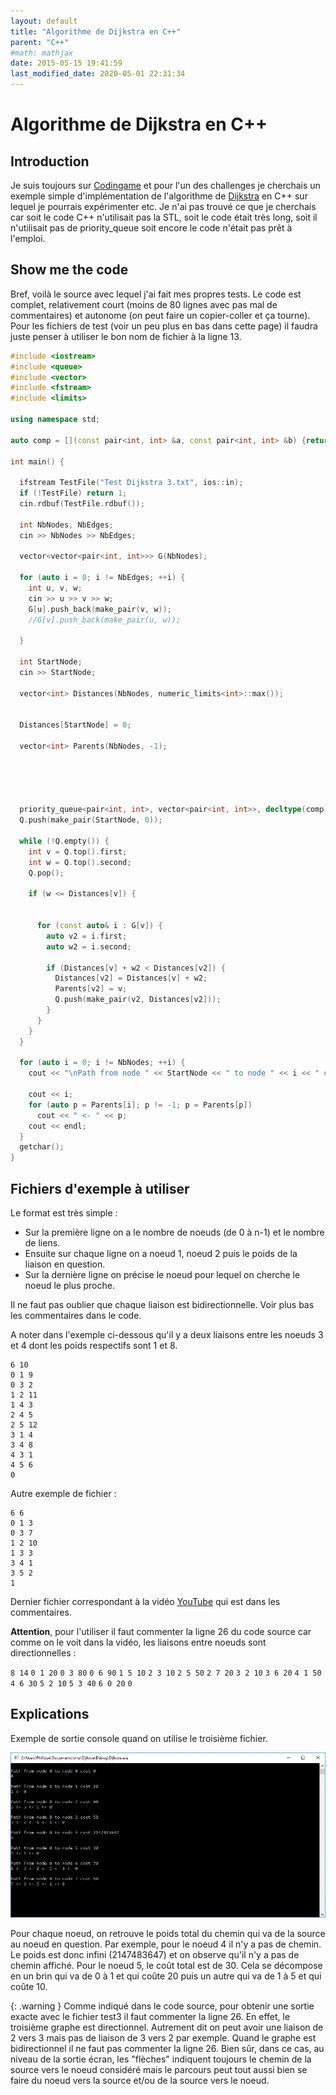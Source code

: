 ```yaml
---
layout: default
title: "Algorithme de Dijkstra en C++"
parent: "C++"
#math: mathjax
date: 2015-05-15 19:41:59
last_modified_date: 2020-05-01 22:31:34
---
```


# Algorithme de Dijkstra en C++

## Introduction

Je suis toujours sur [Codingame](https://www.codingame.com) et pour l'un des challenges je cherchais un exemple simple d'implémentation de l'algorithme de [Dijkstra](http://fr.wikipedia.org/wiki/Algorithme_de_Dijkstra) en C++ sur lequel je pourrais expérimenter etc. Je n'ai pas trouvé ce que je cherchais car soit le code C++ n'utilisait pas la STL, soit le code était très long, soit il n'utilisait pas de priority_queue soit encore le code n'était pas prêt à l'emploi.

## Show me the code

Bref, voilà le source avec lequel j'ai fait mes propres tests. Le code est complet, relativement court (moins de 80 lignes avec pas mal de commentaires) et autonome (on peut faire un copier-coller et ça tourne). Pour les fichiers de test (voir un peu plus en bas dans cette page) il faudra juste penser à utiliser le bon nom de fichier à la ligne 13.

```cpp
#include <iostream>
#include <queue>
#include <vector>
#include <fstream>
#include <limits>

using namespace std;

auto comp = [](const pair<int, int> &a, const pair<int, int> &b) {return a.second > b.second; };

int main() {

  ifstream TestFile("Test Dijkstra 3.txt", ios::in);                            // open the test file
  if (!TestFile) return 1;
  cin.rdbuf(TestFile.rdbuf());

  int NbNodes, NbEdges;
  cin >> NbNodes >> NbEdges;

  vector<vector<pair<int, int>>> G(NbNodes);                                    // The graph is a vector with NbNodes nodes.
                                                                                // Each node is connected to others nodes via weighted edges. This information is stored in a vector of pair
  for (auto i = 0; i != NbEdges; ++i) {
    int u, v, w;
    cin >> u >> v >> w;
    G[u].push_back(make_pair(v, w));                                            // Each pair contains : first=index of the node connected to u, second=weight/distance/codst of the path from v to u
    //G[v].push_back(make_pair(u, w));                                          // Comment this line if the graph use directed edges.
                                                                                // With undirected edges, create link from v to u and u to v. Both with weight w
  }

  int StartNode;
  cin >> StartNode;

  vector<int> Distances(NbNodes, numeric_limits<int>::max());                   // Distances is a vector of NbNodes cells. All cells are initialized with max()
                                                                                // Distances[i] is the distance from StartNode to node whose index is i

  Distances[StartNode] = 0;                                                     // Distance to StartNode is initialized to 0

  vector<int> Parents(NbNodes, -1);                                             // Parents is a vector of NbNodes cells. All cells are initialized with -1

                                                                                // Priority queue storing pairs and using a specific comparator function
                                                                                // Because of the comparator we need to specify the 3 parameters
                                                                                // The comparator make sure that the closest node is always on top of the queue
                                                                                // Each pair is made of : index of the node and the distance to StartNode
  priority_queue<pair<int, int>, vector<pair<int, int>>, decltype(comp)> Q(comp);
  Q.push(make_pair(StartNode, 0));                                              // Initialize the priority queue with StartNode

  while (!Q.empty()) {                                                          // Dijkstra
    int v = Q.top().first;                                                      // get the index of the nearest node
    int w = Q.top().second;                                                     // get the weight/cost/distance
    Q.pop();

    if (w <= Distances[v]) {                                                    // Pay attention to this test.
                                                                                // It can be removed, however, it avoid duplicated work

      for (const auto& i : G[v]) {                                              // v is the index of the nearest node
        auto v2 = i.first;                                                      // For each node connected to node v
        auto w2 = i.second;

        if (Distances[v] + w2 < Distances[v2]) {                                // If distance from StartNode to v2 thru v is shorter then the current distance from StartNode to v2
          Distances[v2] = Distances[v] + w2;                                    // then update the distance from StartNode to v2 and parent[v2]
          Parents[v2] = v;                                                      // https://www.youtube.com/watch?v=8Ls1RqHCOPw
          Q.push(make_pair(v2, Distances[v2]));
        }
      }
    }
  }

  for (auto i = 0; i != NbNodes; ++i) {                                          // display the results
    cout << "\nPath from node " << StartNode << " to node " << i << " cost " << Distances[i] << endl;

    cout << i;
    for (auto p = Parents[i]; p != -1; p = Parents[p])
      cout << " <- " << p;                                                      // when links are not bi directional the output is accurate when using <- instead of ->
    cout << endl;                                                               // otherwise it make no difference
  }
  getchar();
}
```

## Fichiers d'exemple à utiliser

Le format est très simple :

* Sur la première ligne on a le nombre de noeuds (de 0 à n-1) et le nombre de liens.
* Ensuite sur chaque ligne on a noeud 1, noeud 2 puis le poids de la liaison en question.
* Sur la dernière ligne on précise le noeud pour lequel on cherche le noeud le plus proche.

Il ne faut pas oublier que chaque liaison est bidirectionnelle. Voir plus bas les commentaires dans le code.

A noter dans l'exemple ci-dessous qu'il y a deux liaisons entre les noeuds 3 et 4 dont les poids respectifs sont 1 et 8.

```
6 10
0 1 9
0 3 2
1 2 11
1 4 3
2 4 5
2 5 12
3 1 4
3 4 8
4 3 1
4 5 6
0
```

Autre exemple de fichier :

```
6 6
0 1 3
0 3 7
1 2 10
1 3 3
3 4 1
3 5 2
1
```

Dernier fichier correspondant à la vidéo [YouTube](https://www.youtube.com/watch?v=8Ls1RqHCOPw) qui est dans les commentaires. 

**Attention**, pour l'utiliser il faut commenter la ligne 26 du code source car comme on le voit dans la vidéo, les liaisons entre noeuds sont directionnelles :

`8 14`
`0 1 20`
`0 3 80`
`0 6 90`
`1 5 10`
`2 3 10`
`2 5 50`
`2 7 20`
`3 2 10`
`3 6 20`
`4 1 50`
`4 6 30`
`5 2 10`
`5 3 40`
`6 0 20`
`0`

## Explications

Exemple de sortie console quand on utilise le troisième fichier.

<div align="center">
<img src="./assets/im2.webp" alt="" width="900" loading="lazy"/>
</div>


Pour chaque noeud, on retrouve le poids total du chemin qui va de la source au noeud en question. Par exemple, pour le noeud 4 il n'y a pas de chemin. Le poids est donc infini (2147483647) et on observe qu'il n'y a pas de chemin affiché. Pour le noeud 5, le coût total est de 30. Cela se décompose en un brin qui va de 0 à 1 et qui coûte 20 puis un autre qui va de 1 à 5 et qui coûte 10.

{: .warning } 
Comme indiqué dans le code source, pour obtenir une sortie exacte avec le fichier test3 il faut commenter la ligne 26. En effet, le troisième graphe est directionnel. Autrement dit on peut avoir une liaison de 2 vers 3 mais pas de liaison de 3 vers 2 par exemple. Quand le graphe est bidirectionnel il ne faut pas commenter la ligne 26.  Bien sûr, dans ce cas, au niveau de la sortie écran, les "flèches" indiquent toujours le chemin de la source vers le noeud considéré mais le parcours peut tout aussi bien se faire du noeud vers la source et/ou de la source vers le noeud.


